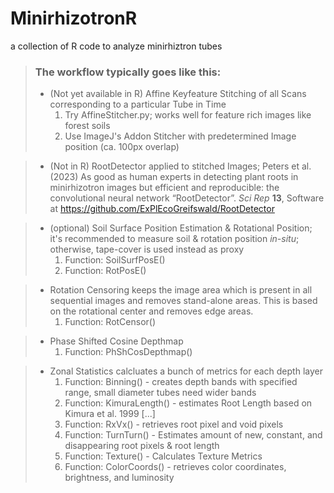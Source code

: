 # MinirhizotronR
a collection of R code to analyze minirhiztron tubes

> ### The workflow typically goes like this:
> *  (Not yet available in R) Affine Keyfeature Stitching of all Scans corresponding to a particular Tube in Time
>     1)  Try AffineStitcher.py; works well for feature rich images like forest soils
>     2)  Use ImageJ's Addon Stitcher with predetermined Image position (ca. 100px overlap)
>        


> *  (Not in R) RootDetector applied to stitched Images;
>   Peters et al. (2023) As good as human experts in detecting plant roots in minirhizotron images but efficient and reproducible: the convolutional neural network “RootDetector”. *Sci Rep* **13**,
>   Software at https://github.com/ExPlEcoGreifswald/RootDetector
>   


> *  (optional) Soil Surface Position Estimation & Rotational Position; it's recommended to measure soil & rotation position *in-situ*; otherwise, tape-cover is used instead as proxy 
>     1) Function: SoilSurfPosE()
>     2) Function: RotPosE()
>        

> *  Rotation Censoring keeps the image area which is present in all sequential images and removes stand-alone areas. This is based on the rotational center and removes edge areas.
>     1) Function: RotCensor()
>        


> *  Phase Shifted Cosine Depthmap
>     1) Function: PhShCosDepthmap()
>        


>  * Zonal Statistics calcluates a bunch of metrics for each depth layer
>     1) Function: Binning() - creates depth bands with specified range, small diameter tubes need wider bands 
>     2) Function: KimuraLength() - estimates Root Length based on Kimura et al. 1999 [...]
>     3) Function: RxVx() - retrieves root pixel and void pixels
>     4) Function: TurnTurn() - Estimates amount of new, constant, and disappearing root pixels & root length
>     5) Function: Texture() - Calculates Texture Metrics
>     6) Function: ColorCoords() - retrieves color coordinates, brightness, and luminosity
>       




